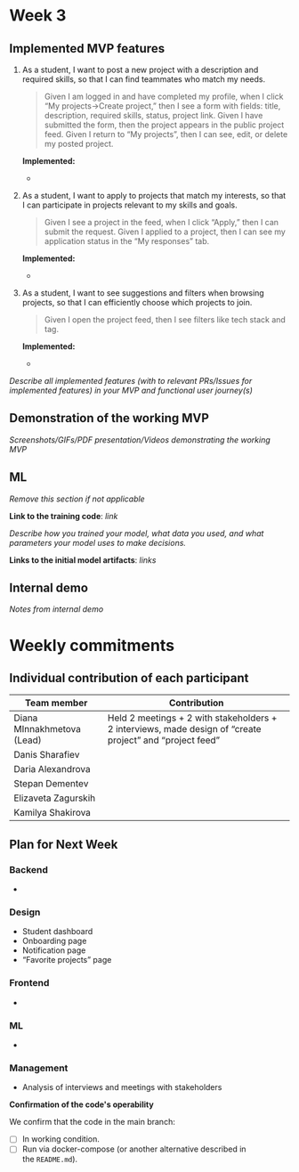 # Week 3

## **Implemented MVP features**

1. As a student, I want to post a new project with a description and required skills, so that I can find teammates who match my needs.
    
    > Given I am logged in and have completed my profile, when I click “My projects→Create project,” then I see a form with fields: title, description, required skills, status, project link.
    Given I have submitted the form, then the project appears in the public project feed.
    Given I return to “My projects”, then I can see, edit, or delete my posted project.
    > 
    
    **Implemented:**
    
    - 
2. As a student, I want to apply to projects that match my interests, so that I can participate in projects relevant to my skills and goals.
    
    > Given I see a project in the feed, when I click “Apply,” then I can submit the request.
    Given I applied to a project, then I can see my application status in the “My responses” tab.
    > 
    
    **Implemented:**
    
    - 
3. As a student, I want to see suggestions and filters when browsing projects, so that I can efficiently choose which projects to join.
    
    > Given I open the project feed, then I see filters like tech stack and tag.
    > 
    
    **Implemented:**
    
    - 

*Describe all implemented features (with to relevant PRs/Issues for implemented features) in your MVP and functional user journey(s)*

## **Demonstration of the working MVP**

*Screenshots/GIFs/PDF presentation/Videos demonstrating the working MVP*

## **ML**

*Remove this section if not applicable*

**Link to the training code**: *link*

*Describe how you trained your model, what data you used, and what parameters your model uses to make decisions.*

**Links to the initial model artifacts**: *links*

## **Internal demo**

*Notes from internal demo*

# **Weekly commitments**

## **Individual contribution of each participant**

| Team member | Contribution |
| --- | --- |
| Diana MInnakhmetova (Lead) | Held 2 meetings + 2 with stakeholders + 2 interviews, made design of “create project” and “project feed” |
| Danis Sharafiev |  |
| Daria Alexandrova |  |
| Stepan Dementev |  |
| Elizaveta Zagurskih |  |
| Kamilya Shakirova |  |

## **Plan for Next Week**

### Backend

- 

### Design

- Student dashboard
- Onboarding page
- Notification page
- “Favorite projects” page

### Frontend

- 

### ML

- 

### Management

- Analysis of interviews and meetings with stakeholders

**Confirmation of the code's operability**

We confirm that the code in the main branch:

- [ ]  In working condition.
- [ ]  Run via docker-compose (or another alternative described in the `README.md`).